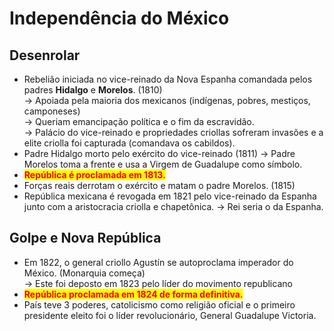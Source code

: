 # Independência do México

## Desenrolar

* Rebelião iniciada no vice-reinado da Nova Espanha comandada pelos padres **Hidalgo** e **Morelos**. (1810) \
  \-> Apoiada pela maioria dos mexicanos (indígenas, pobres, mestiços, camponeses) \
  \-> Queriam emancipação política e o fim da escravidão. \
  \-> Palácio do vice-reinado e propriedades criollas sofreram invasões e a elite criolla foi capturada (comandava os cabildos).&#x20;
* Padre Hidalgo morto pelo exército do vice-reinado (1811) -> Padre Morelos toma a frente e usa a Virgem de Guadalupe como símbolo.
* <mark style="color:red;">**República é proclamada em 1813.**</mark>
* Forças reais derrotam o exército e matam o padre Morelos. (1815)
* República mexicana é revogada em 1821 pelo vice-reinado da Espanha junto com a aristocracia criolla e chapetônica. -> Rei seria o da Espanha.

## Golpe e Nova República

* Em 1822, o general criollo Agustín se autoproclama imperador do México. (Monarquia começa) \
  \-> Este foi deposto em 1823 pelo líder do movimento republicano
* <mark style="color:red;">**República proclamada em 1824 de forma definitiva.**</mark>
* País teve 3 poderes, catolicismo como religião oficial e o primeiro presidente eleito foi o líder revolucionário, General Guadalupe Victoria.

